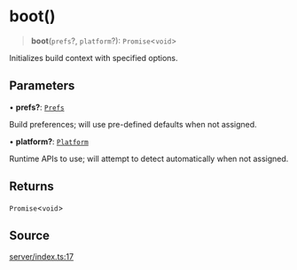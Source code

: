 # boot()

> **boot**(`prefs`?, `platform`?): `Promise`\<`void`\>

Initializes build context with specified options.

## Parameters

• **prefs?**: [`Prefs`](../type-aliases/Prefs.md)

Build preferences; will use pre-defined defaults when not assigned.

• **platform?**: [`Platform`](../type-aliases/Platform.md)

Runtime APIs to use; will attempt to detect automatically when not assigned.

## Returns

`Promise`\<`void`\>

## Source

[server/index.ts:17](https://github.com/Elringus/Imgit/blob/f5cda02/src/server/index.ts#L17)
